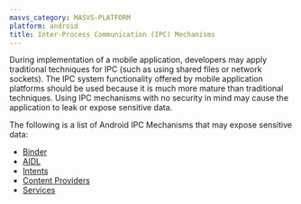```yaml
---
masvs_category: MASVS-PLATFORM
platform: android
title: Inter-Process Communication (IPC) Mechanisms
---
```


During implementation of a mobile application, developers may apply traditional techniques for IPC (such as using shared files or network sockets). The IPC system functionality offered by mobile application platforms should be used because it is much more mature than traditional techniques. Using IPC mechanisms with no security in mind may cause the application to leak or expose sensitive data.

The following is a list of Android IPC Mechanisms that may expose sensitive data:

- [Binder](https://developer.android.com/reference/android/os/Binder.html "Binder")
- [AIDL](https://developer.android.com/guide/components/aidl.html "AIDL")
- [Intents](https://developer.android.com/reference/android/content/Intent.html "Intent")
- [Content Providers](https://developer.android.com/reference/android/content/ContentProvider.html "ContentProvider")
- [Services](https://developer.android.com/guide/components/services.html "Services")
